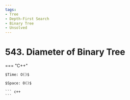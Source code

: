 ```yaml
---
tags:
- Tree
- Depth-First Search
- Binary Tree
- Unsolved
---
```



# 543. Diameter of Binary Tree

=== "C++"

    $Time: O()$

    $Space: O()$

    ``` c++
    ```